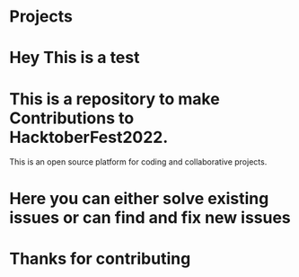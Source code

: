 # Projects
# Hey This is a test
# This is a repository to make Contributions to HacktoberFest2022.
This is an open source platform for coding and collaborative projects.
# Here you can either solve existing issues or can find and fix new issues
# Thanks for contributing